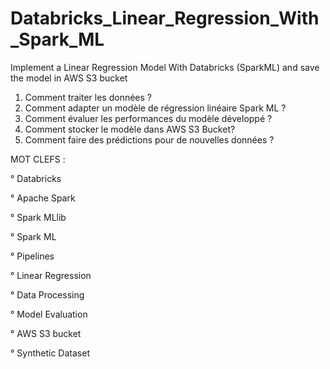# Databricks_Linear_Regression_With_Spark_ML
Implement a Linear Regression Model With Databricks (SparkML) and save the model in AWS S3 bucket


1) Comment traiter les données ?
2) Comment adapter un modèle de régression linéaire Spark ML ?
3) Comment évaluer les performances du modèle développé ?
4) Comment stocker le modèle dans AWS S3 Bucket?
6) Comment faire des prédictions pour de nouvelles données ?


MOT CLEFS : 

° Databricks

° Apache Spark

° Spark MLlib 

° Spark ML

° Pipelines

° Linear Regression

° Data Processing

° Model Evaluation

° AWS S3 bucket

° Synthetic Dataset

